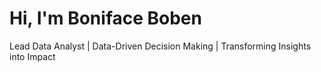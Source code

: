 # Hi, I'm Boniface Boben
Lead Data Analyst | Data-Driven Decision Making | Transforming Insights into Impact
